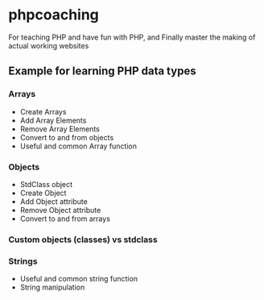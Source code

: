 # phpcoaching
For teaching PHP and have fun with PHP, and Finally master the making of actual working websites

## Example for learning PHP data types

### Arrays
* Create Arrays
* Add Array Elements
* Remove Array Elements
* Convert to and from objects
* Useful and common Array function

### Objects
* StdClass object
* Create Object
* Add Object attribute
* Remove Object attribute
* Convert to and from arrays

### Custom objects (classes) vs stdclass

### Strings
* Useful and common string function
* String manipulation
